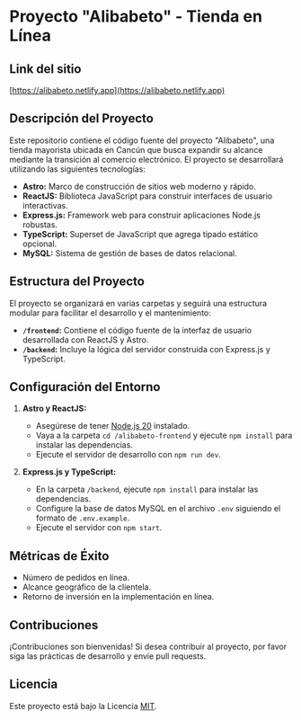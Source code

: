 # Proyecto "Alibabeto" - Tienda en Línea

## Link del sitio

[https://alibabeto.netlify.app](https://alibabeto.netlify.app)

## Descripción del Proyecto

Este repositorio contiene el código fuente del proyecto "Alibabeto", una tienda mayorista ubicada en Cancún que busca expandir su alcance mediante la transición al comercio electrónico. El proyecto se desarrollará utilizando las siguientes tecnologías:

- **Astro:** Marco de construcción de sitios web moderno y rápido.
- **ReactJS:** Biblioteca JavaScript para construir interfaces de usuario interactivas.
- **Express.js:** Framework web para construir aplicaciones Node.js robustas.
- **TypeScript:** Superset de JavaScript que agrega tipado estático opcional.
- **MySQL:** Sistema de gestión de bases de datos relacional.

## Estructura del Proyecto

El proyecto se organizará en varias carpetas y seguirá una estructura modular para facilitar el desarrollo y el mantenimiento:

- **`/frontend`:** Contiene el código fuente de la interfaz de usuario desarrollada con ReactJS y Astro.
- **`/backend`:** Incluye la lógica del servidor construida con Express.js y TypeScript.

## Configuración del Entorno

1. **Astro y ReactJS:**
   - Asegúrese de tener [Node.js 20](https://nodejs.org/) instalado.
   - Vaya a la carpeta `cd /alibabeto-frontend` y ejecute `npm install` para instalar las dependencias.
   - Ejecute el servidor de desarrollo con `npm run dev`.

2. **Express.js y TypeScript:**
   - En la carpeta `/backend`, ejecute `npm install` para instalar las dependencias.
   - Configure la base de datos MySQL en el archivo `.env` siguiendo el formato de `.env.example`.
   - Ejecute el servidor con `npm start`.

## Métricas de Éxito

- Número de pedidos en línea.
- Alcance geográfico de la clientela.
- Retorno de inversión en la implementación en línea.

## Contribuciones

¡Contribuciones son bienvenidas! Si desea contribuir al proyecto, por favor siga las prácticas de desarrollo y envíe pull requests.

## Licencia

Este proyecto está bajo la Licencia [MIT](LICENSE).

